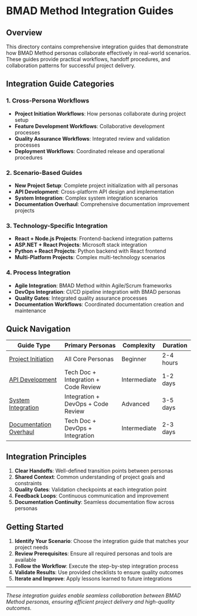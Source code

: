 # BMAD Method Integration Guides

## Overview

This directory contains comprehensive integration guides that demonstrate how BMAD Method personas collaborate effectively in real-world scenarios. These guides provide practical workflows, handoff procedures, and collaboration patterns for successful project delivery.

## Integration Guide Categories

### 1. Cross-Persona Workflows
- **Project Initiation Workflows**: How personas collaborate during project setup
- **Feature Development Workflows**: Collaborative development processes
- **Quality Assurance Workflows**: Integrated review and validation processes
- **Deployment Workflows**: Coordinated release and operational procedures

### 2. Scenario-Based Guides
- **New Project Setup**: Complete project initialization with all personas
- **API Development**: Cross-platform API design and implementation
- **System Integration**: Complex system integration scenarios
- **Documentation Overhaul**: Comprehensive documentation improvement projects

### 3. Technology-Specific Integration
- **React + Node.js Projects**: Frontend-backend integration patterns
- **ASP.NET + React Projects**: Microsoft stack integration
- **Python + React Projects**: Python backend with React frontend
- **Multi-Platform Projects**: Complex multi-technology scenarios

### 4. Process Integration
- **Agile Integration**: BMAD Method within Agile/Scrum frameworks
- **DevOps Integration**: CI/CD pipeline integration with BMAD personas
- **Quality Gates**: Integrated quality assurance processes
- **Documentation Workflows**: Coordinated documentation creation and maintenance

## Quick Navigation

| Guide Type | Primary Personas | Complexity | Duration |
|------------|------------------|------------|----------|
| [Project Initiation](./project-initiation-workflow.md) | All Core Personas | Beginner | 2-4 hours |
| [API Development](./api-development-integration.md) | Tech Doc + Integration + Code Review | Intermediate | 1-2 days |
| [System Integration](./system-integration-workflow.md) | Integration + DevOps + Code Review | Advanced | 3-5 days |
| [Documentation Overhaul](./documentation-overhaul-workflow.md) | Tech Doc + DevOps + Integration | Intermediate | 2-3 days |

## Integration Principles

1. **Clear Handoffs**: Well-defined transition points between personas
2. **Shared Context**: Common understanding of project goals and constraints
3. **Quality Gates**: Validation checkpoints at each integration point
4. **Feedback Loops**: Continuous communication and improvement
5. **Documentation Continuity**: Seamless documentation flow across personas

## Getting Started

1. **Identify Your Scenario**: Choose the integration guide that matches your project needs
2. **Review Prerequisites**: Ensure all required personas and tools are available
3. **Follow the Workflow**: Execute the step-by-step integration process
4. **Validate Results**: Use provided checklists to ensure quality outcomes
5. **Iterate and Improve**: Apply lessons learned to future integrations

---

*These integration guides enable seamless collaboration between BMAD Method personas, ensuring efficient project delivery and high-quality outcomes.*
